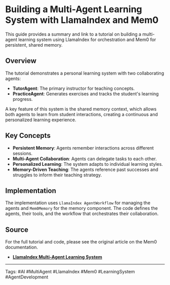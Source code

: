 # Building a Multi-Agent Learning System with LlamaIndex and Mem0

This guide provides a summary and link to a tutorial on building a multi-agent learning system using LlamaIndex for orchestration and Mem0 for persistent, shared memory.

## Overview

The tutorial demonstrates a personal learning system with two collaborating agents:

- **TutorAgent**: The primary instructor for teaching concepts.
- **PracticeAgent**: Generates exercises and tracks the student's learning progress.

A key feature of this system is the shared memory context, which allows both agents to learn from student interactions, creating a continuous and personalized learning experience.

## Key Concepts

- **Persistent Memory**: Agents remember interactions across different sessions.
- **Multi-Agent Collaboration**: Agents can delegate tasks to each other.
- **Personalized Learning**: The system adapts to individual learning styles.
- **Memory-Driven Teaching**: The agents reference past successes and struggles to inform their teaching strategy.

## Implementation

The implementation uses `LlamaIndex AgentWorkflow` for managing the agents and `Mem0Memory` for the memory component. The code defines the agents, their tools, and the workflow that orchestrates their collaboration.

## Source

For the full tutorial and code, please see the original article on the Mem0 documentation.

- **[LlamaIndex Multi-Agent Learning System](https://docs.mem0.ai/examples/llamaindex-multiagent-learning-system)**

---

Tags: #AI #MultiAgent #LlamaIndex #Mem0 #LearningSystem #AgentDevelopment

